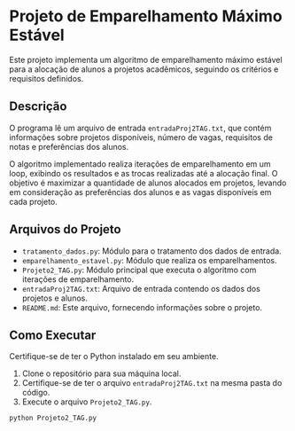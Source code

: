 # Projeto de Emparelhamento Máximo Estável

Este projeto implementa um algoritmo de emparelhamento máximo estável para a alocação de alunos a projetos acadêmicos, seguindo os critérios e requisitos definidos.

## Descrição

O programa lê um arquivo de entrada `entradaProj2TAG.txt`, que contém informações sobre projetos disponíveis, número de vagas, requisitos de notas e preferências dos alunos.

O algoritmo implementado realiza iterações de emparelhamento em um loop, exibindo os resultados e as trocas realizadas até a alocação final. O objetivo é maximizar a quantidade de alunos alocados em projetos, levando em consideração as preferências dos alunos e as vagas disponíveis em cada projeto.

## Arquivos do Projeto

- `tratamento_dados.py`: Módulo para o tratamento dos dados de entrada.
- `emparelhamento_estavel.py`: Módulo que realiza os emparelhamentos.
- `Projeto2_TAG.py`: Módulo principal que executa o algoritmo com iterações de emparelhamento.
- `entradaProj2TAG.txt`: Arquivo de entrada contendo os dados dos projetos e alunos.
- `README.md`: Este arquivo, fornecendo informações sobre o projeto.

## Como Executar

Certifique-se de ter o Python instalado em seu ambiente.

1. Clone o repositório para sua máquina local.
2. Certifique-se de ter o arquivo `entradaProj2TAG.txt` na mesma pasta do código.
3. Execute o arquivo `Projeto2_TAG.py`.

```bash
python Projeto2_TAG.py
